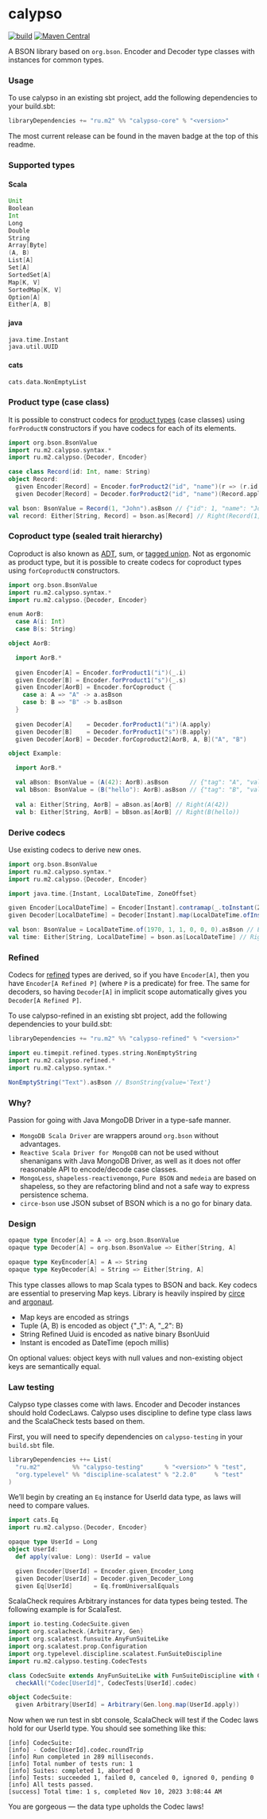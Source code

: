 # calypso

[![build](https://github.com/m2-oss/calypso/actions/workflows/release.yml/badge.svg)](https://github.com/m2-oss/calypso/actions)
[![Maven Central](https://img.shields.io/maven-central/v/ru.m2/calypso-core_3)](https://maven-badges.herokuapp.com/maven-central/ru.m2/calypso-core_3)

A BSON library based on `org.bson`. Encoder and Decoder type classes with instances for common types.

### Usage

To use calypso in an existing sbt project, add the following dependencies to your build.sbt:
```scala 3
libraryDependencies += "ru.m2" %% "calypso-core" % "<version>"
```
The most current release can be found in the maven badge at the top of this readme.

### Supported types

#### Scala
```scala 3
Unit
Boolean
Int
Long
Double
String
Array[Byte]
(A, B)
List[A]
Set[A]
SortedSet[A]
Map[K, V]
SortedMap[K, V]
Option[A]
Either[A, B]
```

#### java
```scala 3
java.time.Instant
java.util.UUID
```

#### cats
```scala 3
cats.data.NonEmptyList
```

### Product type (case class)
It is possible to construct codecs for [product types](https://en.wikipedia.org/wiki/Product_type) (case classes) using `forProductN` constructors if you have codecs for each of its elements.
```scala 3
import org.bson.BsonValue
import ru.m2.calypso.syntax.*
import ru.m2.calypso.{Decoder, Encoder}

case class Record(id: Int, name: String)
object Record:
  given Encoder[Record] = Encoder.forProduct2("id", "name")(r => (r.id, r.name))
  given Decoder[Record] = Decoder.forProduct2("id", "name")(Record.apply)

val bson: BsonValue = Record(1, "John").asBson // {"id": 1, "name": "John"}
val record: Either[String, Record] = bson.as[Record] // Right(Record(1,John))
```

### Coproduct type (sealed trait hierarchy)
Coproduct is also known as [ADT](https://en.wikipedia.org/wiki/Algebraic_data_type), sum, or [tagged union](https://en.wikipedia.org/wiki/Tagged_union). Not as ergonomic as product type, but it is possible to create codecs for coproduct types using `forCoproductN` constructors.
```scala 3
import org.bson.BsonValue
import ru.m2.calypso.syntax.*
import ru.m2.calypso.{Decoder, Encoder}

enum AorB:
  case A(i: Int)
  case B(s: String)

object AorB:

  import AorB.*
  
  given Encoder[A] = Encoder.forProduct1("i")(_.i)
  given Encoder[B] = Encoder.forProduct1("s")(_.s)
  given Encoder[AorB] = Encoder.forCoproduct {
    case a: A => "A" -> a.asBson
    case b: B => "B" -> b.asBson
  }
  
  given Decoder[A]    = Decoder.forProduct1("i")(A.apply)
  given Decoder[B]    = Decoder.forProduct1("s")(B.apply)
  given Decoder[AorB] = Decoder.forCoproduct2[AorB, A, B]("A", "B")

object Example:

  import AorB.*

  val aBson: BsonValue = (A(42): AorB).asBson      // {"tag": "A", "value": {"i": 42}}
  val bBson: BsonValue = (B("hello"): AorB).asBson // {"tag": "B", "value": {"s": "hello"}}
  
  val a: Either[String, AorB] = aBson.as[AorB] // Right(A(42))
  val b: Either[String, AorB] = bBson.as[AorB] // Right(B(hello))


```

### Derive codecs

Use existing codecs to derive new ones.
```scala 3
import org.bson.BsonValue
import ru.m2.calypso.syntax.*
import ru.m2.calypso.{Decoder, Encoder}

import java.time.{Instant, LocalDateTime, ZoneOffset}

given Encoder[LocalDateTime] = Encoder[Instant].contramap(_.toInstant(ZoneOffset.UTC))
given Decoder[LocalDateTime] = Decoder[Instant].map(LocalDateTime.ofInstant(_, ZoneOffset.UTC))

val bson: BsonValue = LocalDateTime.of(1970, 1, 1, 0, 0, 0).asBson // BsonDateTime{value=0}
val time: Either[String, LocalDateTime] = bson.as[LocalDateTime] // Right(1970-01-01T00:00)
```

### Refined
Codecs for [refined](https://github.com/fthomas/refined) types are derived, so if you have `Encoder[A]`, then you have `Encoder[A Refined P]` (where `P` is a predicate) for free. The same for decoders, so having `Decoder[A]` in implicit scope automatically gives you `Decoder[A Refined P]`.

To use calypso-refined in an existing sbt project, add the following dependencies to your build.sbt:
```scala 3
libraryDependencies += "ru.m2" %% "calypso-refined" % "<version>"
```
```scala 3
import eu.timepit.refined.types.string.NonEmptyString
import ru.m2.calypso.refined.*
import ru.m2.calypso.syntax.*

NonEmptyString("Text").asBson // BsonString{value='Text'}
```

### Why?
Passion for going with Java MongoDB Driver in a type-safe manner.
* `MongoDB Scala Driver` are wrappers around `org.bson` without advantages.
* `Reactive Scala Driver for MongoDB` can not be used without shenanigans with Java MongoDB Driver, as well as it
  does not offer reasonable API to encode/decode case classes.
* `MongoLess`, `shapeless-reactivemongo`, `Pure BSON` and `medeia` are based on shapeless, so they are refactoring blind
  and not a safe way to express persistence schema.
* `circe-bson` use JSON subset of BSON which is a no go for binary data.

### Design
```scala 3
opaque type Encoder[A] = A => org.bson.BsonValue
opaque type Decoder[A] = org.bson.BsonValue => Either[String, A]

opaque type KeyEncoder[A] = A => String
opaque type KeyDecoder[A] = String => Either[String, A]
```
This type classes allows to map Scala types to BSON and back. Key codecs are essential to preserving Map keys.
Library is heavily inspired by [circe](https://circe.github.io/circe/) and [argonaut](http://argonaut.io).

* Map keys are encoded as strings
* Tuple (A, B) is encoded as object {"_1": A, "_2": B}
* String Refined Uuid is encoded as native binary BsonUuid
* Instant is encoded as DateTime (epoch millis)

On optional values: object keys with null values and non-existing object keys are semantically equal.

### Law testing
Calypso type classes come with laws. Encoder and Decoder instances should hold CodecLaws. Calypso uses discipline to define type class laws and the ScalaCheck tests based on them.

First, you will need to specify dependencies on `calypso-testing` in your `build.sbt` file.
```scala 3
libraryDependencies ++= List(
  "ru.m2"         %% "calypso-testing"      % "<version>" % "test",
  "org.typelevel" %% "discipline-scalatest" % "2.2.0"     % "test"
)
```

We’ll begin by creating an `Eq` instance for UserId data type, as laws will need to compare values.

```scala 3
import cats.Eq
import ru.m2.calypso.{Decoder, Encoder}

opaque type UserId = Long
object UserId:
  def apply(value: Long): UserId = value

  given Encoder[UserId] = Encoder.given_Encoder_Long
  given Decoder[UserId] = Decoder.given_Decoder_Long
  given Eq[UserId]      = Eq.fromUniversalEquals

```

ScalaCheck requires Arbitrary instances for data types being tested. The following example is for ScalaTest.

```scala 3
import io.testing.CodecSuite.given
import org.scalacheck.{Arbitrary, Gen}
import org.scalatest.funsuite.AnyFunSuiteLike
import org.scalatest.prop.Configuration
import org.typelevel.discipline.scalatest.FunSuiteDiscipline
import ru.m2.calypso.testing.CodecTests

class CodecSuite extends AnyFunSuiteLike with FunSuiteDiscipline with Configuration:
  checkAll("Codec[UserId]", CodecTests[UserId].codec)

object CodecSuite:
  given Arbitrary[UserId] = Arbitrary(Gen.long.map(UserId.apply))

```

Now when we run test in sbt console, ScalaCheck will test if the Codec laws hold for our UserId type. You should see something like this:
```
[info] CodecSuite:
[info] - Codec[UserId].codec.roundTrip
[info] Run completed in 289 milliseconds.
[info] Total number of tests run: 1
[info] Suites: completed 1, aborted 0
[info] Tests: succeeded 1, failed 0, canceled 0, ignored 0, pending 0
[info] All tests passed.
[success] Total time: 1 s, completed Nov 10, 2023 3:08:44 AM
```
You are gorgeous — the data type upholds the Codec laws!
